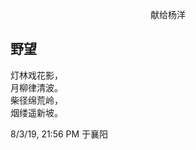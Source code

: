 <p align="center">献给杨洋</p>

## 野望

灯林戏花影，<br>
月柳律清波。<br>
柴径绵荒岭，<br>
烟缕遥新坡。<br>

8/3/19, 21:56 PM 于襄阳
